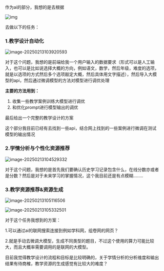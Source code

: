 作为ai的部分，我想的是去根据

![img](https://gitee.com/Slexy/picture/raw/master/20250213103747292.png)

去做以下的任务：

### **1.教学设计自动化**

![image-20250213103920593](https://gitee.com/Slexy/picture/raw/master/20250213103920631.png)

对于这个问题，我想的是前端给我一个用户输入的数据要求（形式可以是人工输入，也可以是比如说选择大概的方向，例如语文，数学，然后年级，难度的选项，就是以选项的方式然后多个选项敲定大概，然后具体用文字描述），然后导入大模型的api，然后通过微调模型的方法对模型进行调优处理

**主要的方法用到：**

1. 收集一些教学案例训练大模型进行调优
2. 和优化prompt进行模型输出的调优

最后给出一个完整的教学设计的方案



这个部分我目前已经有去找到一些api，结合网上找到的一些案例进行微调在测试模型的输出情况



### 2.学情分析与个性化资源推荐

![image-20250213104529332](https://gitee.com/Slexy/picture/raw/master/20250213104529382.png)

对于这个问题，我想的是首先我们要确认历史学习记录包含什么，在线分数亦或者是分数？然后是对于未来学习的掌握情况，这个我目前还是有点模糊........



### 3.教学资源推荐&资源生成

![image-20250213105116506](https://gitee.com/Slexy/picture/raw/master/20250213105116535.png)

![image-20250213105332501](https://gitee.com/Slexy/picture/raw/master/20250213105332547.png)





对于这个任务我想到的方案：

1.可以通过ai的联网搜索连接到例如学科网，组卷网的网页？

2.就是手动去微调大模型，生成不同类型的题目，不过这个使用的算力可能比较大，而且大概率需要调用的是联网的大模型。





目前我觉得教学设计的流程和目标是比较明确的，关于学情分析的分析维度和输出结果有待商榷，教学资源的生成感觉有比较大的难度？

